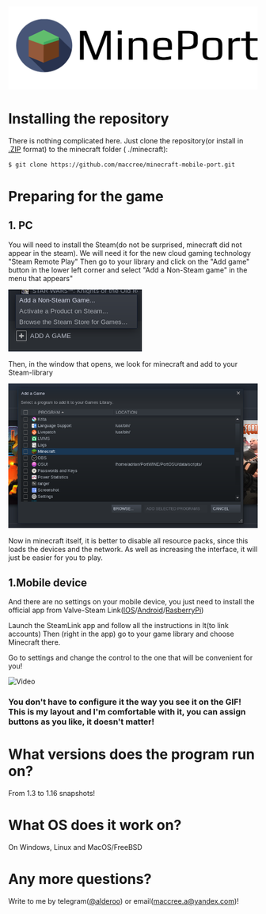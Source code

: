 ![Mineport Logo](imgs/logo.PNG)


# Installing the repository

There is nothing complicated here. Just clone the repository(or install in [.ZIP](https://yadi.sk/d/xeQxPvafjxau9Q) format) to the minecraft folder ( ./minecraft):
```bash
$ git clone https://github.com/maccree/minecraft-mobile-port.git
```

# Preparing for the game
## 1. PC

You will need to install the Steam(do not be surprised, minecraft did not appear in the steam). We will need it for the new cloud gaming technology "Steam Remote Play"
Then go to your library and click on the "Add game" button in the lower left corner and select "Add a Non-Steam game" in the menu that appears"


![Scrennshot-1](imgs/screenshot1.png)

Then, in the window that opens, we look for minecraft and add to your Steam-library

![Screenshot-2](imgs/screenshot2.png)


Now in minecraft itself, it is better to disable all resource packs, since this loads the devices and the network. As well as increasing the interface, it will just be easier for you to play.

## 1.Mobile device

And there are no settings on your mobile device, you just need to install the official app from Valve-Steam Link([IOS](https://apps.apple.com/us/app/steam-link/id1246969117)/[Android](https://play.google.com/store/apps/details?id=com.valvesoftware.steamlink)/[RasberryPi](https://steamcommunity.com/app/353380/discussions/6/2806204039992195182/))

Launch the SteamLink app and follow all the instructions in It(to link accounts) Then (right in the app) go to your game library and choose Minecraft there.

Go to settings and change the control to the one that will be convenient for you!


![Video](imgs/video.gif)


### You don't have to configure it the way you see it on the GIF! This is my layout and I'm comfortable with it, you can assign buttons as you like, it doesn't matter!

# What versions does the program run on?

From 1.3 to 1.16 snapshots!

# What OS does it work on?

On Windows, Linux and MacOS/FreeBSD

# Any more questions?

Write to me by telegram([@alderoo](http://t.me/alderoo)) or email(maccree.a@yandex.com)!
